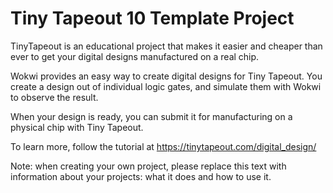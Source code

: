# Tiny Tapeout 10 Template Project

TinyTapeout is an educational project that makes it easier and cheaper
than ever to get your digital designs manufactured on a real chip.

Wokwi provides an easy way to create digital designs for Tiny Tapeout. 
You create a design out of individual logic gates, and simulate them 
with Wokwi to observe the result.

When your design is ready, you can submit it for manufacturing on a 
physical chip with Tiny Tapeout.

To learn more, follow the tutorial at https://tinytapeout.com/digital_design/

Note: when creating your own project, please replace this text with information
about your projects: what it does and how to use it.
